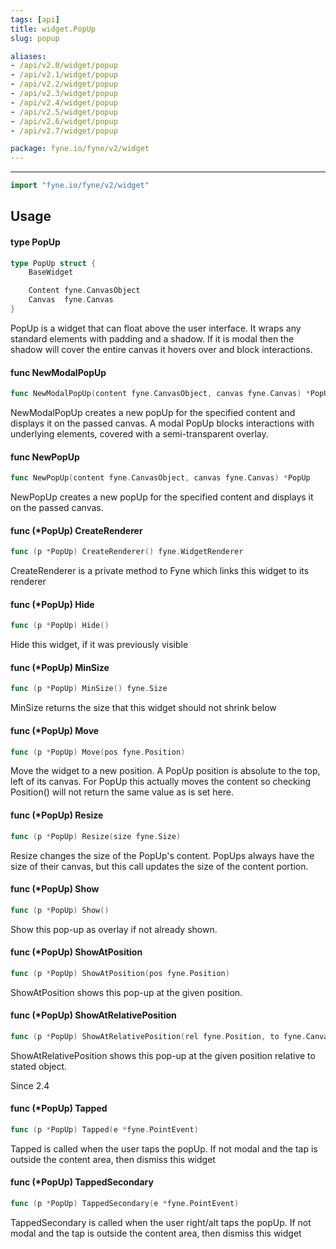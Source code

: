 ```yaml
---
tags: [api]
title: widget.PopUp
slug: popup

aliases:
- /api/v2.0/widget/popup
- /api/v2.1/widget/popup
- /api/v2.2/widget/popup
- /api/v2.3/widget/popup
- /api/v2.4/widget/popup
- /api/v2.5/widget/popup
- /api/v2.6/widget/popup
- /api/v2.7/widget/popup

package: fyne.io/fyne/v2/widget
---
```



---
```go
import "fyne.io/fyne/v2/widget"
```

## Usage

#### type PopUp

```go
type PopUp struct {
	BaseWidget

	Content fyne.CanvasObject
	Canvas  fyne.Canvas
}
```

PopUp is a widget that can float above the user interface. It wraps any standard elements with padding and a shadow. If it is modal then the shadow will cover the entire canvas it hovers over and block interactions.

#### func  NewModalPopUp

```go
func NewModalPopUp(content fyne.CanvasObject, canvas fyne.Canvas) *PopUp
```
NewModalPopUp creates a new popUp for the specified content and displays it on the passed canvas. A modal PopUp blocks interactions with underlying elements, covered with a semi-transparent overlay.

#### func  NewPopUp

```go
func NewPopUp(content fyne.CanvasObject, canvas fyne.Canvas) *PopUp
```
NewPopUp creates a new popUp for the specified content and displays it on the passed canvas.

#### func (*PopUp) CreateRenderer

```go
func (p *PopUp) CreateRenderer() fyne.WidgetRenderer
```
CreateRenderer is a private method to Fyne which links this widget to its renderer

#### func (*PopUp) Hide

```go
func (p *PopUp) Hide()
```
Hide this widget, if it was previously visible

#### func (*PopUp) MinSize

```go
func (p *PopUp) MinSize() fyne.Size
```
MinSize returns the size that this widget should not shrink below

#### func (*PopUp) Move

```go
func (p *PopUp) Move(pos fyne.Position)
```
Move the widget to a new position. A PopUp position is absolute to the top, left of its canvas. For PopUp this actually moves the content so checking Position() will not return the same value as is set here.

#### func (*PopUp) Resize

```go
func (p *PopUp) Resize(size fyne.Size)
```
Resize changes the size of the PopUp's content. PopUps always have the size of their canvas, but this call updates the size of the content portion.

#### func (*PopUp) Show

```go
func (p *PopUp) Show()
```
Show this pop-up as overlay if not already shown.

#### func (*PopUp) ShowAtPosition

```go
func (p *PopUp) ShowAtPosition(pos fyne.Position)
```
ShowAtPosition shows this pop-up at the given position.

#### func (*PopUp) ShowAtRelativePosition

```go
func (p *PopUp) ShowAtRelativePosition(rel fyne.Position, to fyne.CanvasObject)
```
ShowAtRelativePosition shows this pop-up at the given position relative to stated object.

Since 2.4

#### func (*PopUp) Tapped

```go
func (p *PopUp) Tapped(e *fyne.PointEvent)
```
Tapped is called when the user taps the popUp. If not modal and the tap is outside the content area, then dismiss this widget

#### func (*PopUp) TappedSecondary

```go
func (p *PopUp) TappedSecondary(e *fyne.PointEvent)
```
TappedSecondary is called when the user right/alt taps the popUp. If not modal and the tap is outside the content area, then dismiss this widget
